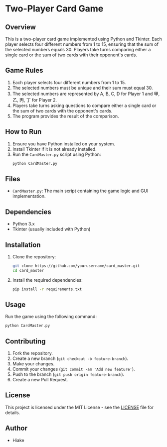 # Two-Player Card Game

## Overview
This is a two-player card game implemented using Python and Tkinter. Each player selects four different numbers from 1 to 15, ensuring that the sum of the selected numbers equals 30. Players take turns comparing either a single card or the sum of two cards with their opponent's cards.

## Game Rules
1. Each player selects four different numbers from 1 to 15.
2. The selected numbers must be unique and their sum must equal 30.
3. The selected numbers are represented by A, B, C, D for Player 1 and 甲, 乙, 丙, 丁 for Player 2.
4. Players take turns asking questions to compare either a single card or the sum of two cards with the opponent's cards.
5. The program provides the result of the comparison.

## How to Run
1. Ensure you have Python installed on your system.
2. Install Tkinter if it is not already installed.
3. Run the `CardMaster.py` script using Python:
   ```sh
   python CardMaster.py
   ```

## Files
- `CardMaster.py`: The main script containing the game logic and GUI implementation.

## Dependencies
- Python 3.x
- Tkinter (usually included with Python)

## Installation
1. Clone the repository:
   ```sh
   git clone https://github.com/yourusername/card_master.git
   cd card_master
   ```
2. Install the required dependencies:
   ```sh
   pip install -r requirements.txt
   ```

## Usage
Run the game using the following command:
```sh
python CardMaster.py
```

## Contributing
1. Fork the repository.
2. Create a new branch (`git checkout -b feature-branch`).
3. Make your changes.
4. Commit your changes (`git commit -am 'Add new feature'`).
5. Push to the branch (`git push origin feature-branch`).
6. Create a new Pull Request.

## License
This project is licensed under the MIT License - see the [LICENSE](LICENSE) file for details.

## Author
- Hiake
